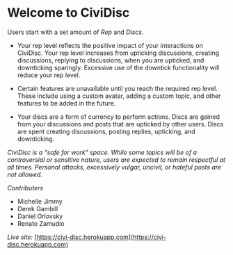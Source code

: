 # Welcome to CiviDisc
  
Users start with a set amount of _Rep_ and _Discs_.

  * Your rep level reflects the positive impact of your interactions on CiviDisc.  Your rep level increases from upticking discussions,  creating discussions, replying to discussions, when you are upticked, and downticking sparingly.  Excessive use of the downtick functionality will reduce your rep level.

  * Certain features are unavailable until you reach the required rep level.  These include using a custom avatar, adding a custom topic, and other features to be added in the future.

  * Your discs are a form of currency to perform actions.  Discs are gained from your discussions and posts that are upticked by other users.  Discs are spent creating discussions, posting replies, upticking, and downticking.

_CiviDisc is a "safe for work" space.  While some topics will be of a controversial or sensitive nature, users are expected to remain respectful at all times.  Personal attacks, excessively vulgar, uncivil, or hateful posts are not allowed._  

*Contributers*
  * Michelle Jimmy
  * Derek Gambill
  * Daniel Orlovsky
  * Renato Zamudio

*Live site:* [https://civi-disc.herokuapp.com](https://civi-disc.herokuapp.com)
